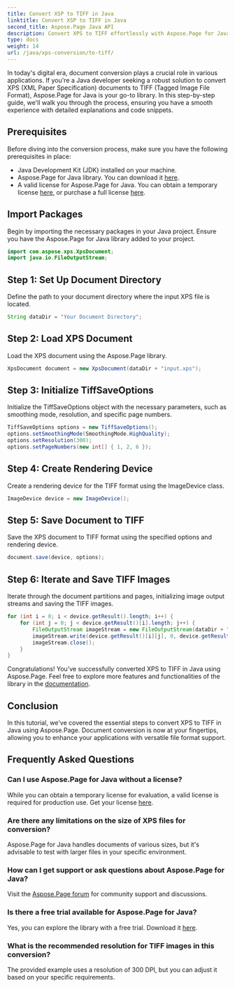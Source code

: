 ```yaml
---
title: Convert XSP to TIFF in Java
linktitle: Convert XSP to TIFF in Java
second_title: Aspose.Page Java API
description: Convert XPS to TIFF effortlessly with Aspose.Page for Java. Follow our step-by-step guide for seamless integration. Download now!
type: docs
weight: 14
url: /java/xps-conversion/to-tiff/
---
```

In today's digital era, document conversion plays a crucial role in various applications. If you're a Java developer seeking a robust solution to convert XPS (XML Paper Specification) documents to TIFF (Tagged Image File Format), Aspose.Page for Java is your go-to library. In this step-by-step guide, we'll walk you through the process, ensuring you have a smooth experience with detailed explanations and code snippets.
## Prerequisites
Before diving into the conversion process, make sure you have the following prerequisites in place:
- Java Development Kit (JDK) installed on your machine.
- Aspose.Page for Java library. You can download it [here](https://releases.aspose.com/page/java/).
- A valid license for Aspose.Page for Java. You can obtain a temporary license [here](https://purchase.aspose.com/temporary-license/), or purchase a full license [here](https://purchase.aspose.com/buy).
## Import Packages
Begin by importing the necessary packages in your Java project. Ensure you have the Aspose.Page for Java library added to your project.
```java
import com.aspose.xps.XpsDocument;
import java.io.FileOutputStream;
```
## Step 1: Set Up Document Directory
Define the path to your document directory where the input XPS file is located.
```java
String dataDir = "Your Document Directory";
```
## Step 2: Load XPS Document
Load the XPS document using the Aspose.Page library.
```java
XpsDocument document = new XpsDocument(dataDir + "input.xps");
```
## Step 3: Initialize TiffSaveOptions
Initialize the TiffSaveOptions object with the necessary parameters, such as smoothing mode, resolution, and specific page numbers.
```java
TiffSaveOptions options = new TiffSaveOptions();
options.setSmoothingMode(SmoothingMode.HighQuality);
options.setResolution(300);
options.setPageNumbers(new int[] { 1, 2, 6 });
```
## Step 4: Create Rendering Device
Create a rendering device for the TIFF format using the ImageDevice class.
```java
ImageDevice device = new ImageDevice();
```
## Step 5: Save Document to TIFF
Save the XPS document to TIFF format using the specified options and rendering device.
```java
document.save(device, options);
```
## Step 6: Iterate and Save TIFF Images
Iterate through the document partitions and pages, initializing image output streams and saving the TIFF images.
```java
for (int i = 0; i < device.getResult().length; i++) {
    for (int j = 0; j < device.getResult()[i].length; j++) {
        FileOutputStream imageStream = new FileOutputStream(dataDir + "XPStoTIFF" + "_" + (i + 1) + "_" + (j + 1) + ".tif");
        imageStream.write(device.getResult()[i][j], 0, device.getResult()[i][j].length);
        imageStream.close();
    }
}
```
Congratulations! You've successfully converted XPS to TIFF in Java using Aspose.Page. Feel free to explore more features and functionalities of the library in the [documentation](https://reference.aspose.com/page/java/).
## Conclusion
In this tutorial, we've covered the essential steps to convert XPS to TIFF in Java using Aspose.Page. Document conversion is now at your fingertips, allowing you to enhance your applications with versatile file format support.
## Frequently Asked Questions
### Can I use Aspose.Page for Java without a license?
While you can obtain a temporary license for evaluation, a valid license is required for production use. Get your license [here](https://purchase.aspose.com/buy).
### Are there any limitations on the size of XPS files for conversion?
Aspose.Page for Java handles documents of various sizes, but it's advisable to test with larger files in your specific environment.
### How can I get support or ask questions about Aspose.Page for Java?
Visit the [Aspose.Page forum](https://forum.aspose.com/c/page/39) for community support and discussions.
### Is there a free trial available for Aspose.Page for Java?
Yes, you can explore the library with a free trial. Download it [here](https://releases.aspose.com/).
### What is the recommended resolution for TIFF images in this conversion?
The provided example uses a resolution of 300 DPI, but you can adjust it based on your specific requirements.
